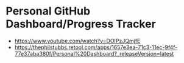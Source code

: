 # Personal GitHub Dashboard/Progress Tracker

* <https://www.youtube.com/watch?v=DOIPzJQmjfE>
* <https://thephilstubbs.retool.com/apps/1657e3ea-71c3-11ec-9f4f-77e37aba380f/Personal%20Dashboard?_releaseVersion=latest>